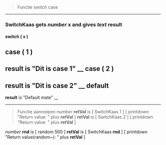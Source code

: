 
> Functie switch case
---
### SwitchKaas gets _number_ **x** and gives _text_ **result**

#### switch ( **x** )
case ( 1 )
--
**result** is "Dit is case 1"
__
case ( 2 )
--
**result** is "Dit is case 2"
__
default
--
**result** is "Default mate"
__ 


___

> Functie aanroepen
_number_ **retVal** is [ SwitchKaas 1 ]
[ printdown "Return value: " plus **retVal** ]
**retVal** is [ SwitchKaas 2 ]
[ printdown "Return value: " plus **retVal** ]

_number_ **rnd** is [ random 500 ]
**retVal** is [ SwitchKaas **rnd** ]
[ printdown "Return value(random~): " plus **retVal** ]